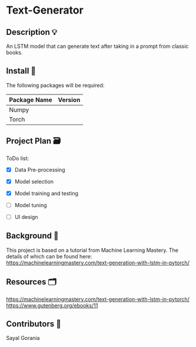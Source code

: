# Text-Generator


## Description 💡
An LSTM model that can generate text after taking in a prompt from classic books.
  
  
## Install 📑
The following packages will be required:

| Package Name | Version |
| ------------ | ------- |
| Numpy        |  |
| Torch        |  |

  
  
## Project Plan 🗃️
ToDo list:
- [x] Data Pre-processing
- [x] Model selection
- [x] Model training and testing
- [ ] Model tuning
- [ ] UI design
  
  
## Background 🔎
This project is based on a tutorial from Machine Learning Mastery. The details of which can be found here: https://machinelearningmastery.com/text-generation-with-lstm-in-pytorch/
  
  
## Resources 🗂️
https://machinelearningmastery.com/text-generation-with-lstm-in-pytorch/
https://www.gutenberg.org/ebooks/11  
  
## Contributors 👥
Sayal Gorania  
 
